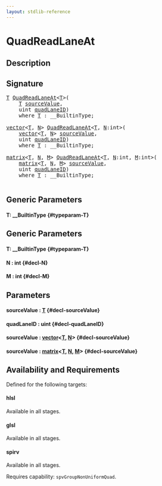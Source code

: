 ```yaml
---
layout: stdlib-reference
---
```


# QuadReadLaneAt

## Description





## Signature 

<pre>
<a href="/stdlib-reference/global-decls/QuadReadLaneAt#typeparam-T" class="code_type">T</a> <a href="/stdlib-reference/global-decls/QuadReadLaneAt">QuadReadLaneAt</a>&lt;<a href="/stdlib-reference/global-decls/QuadReadLaneAt#typeparam-T" class="code_type">T</a>&gt;(
    <a href="/stdlib-reference/global-decls/QuadReadLaneAt#typeparam-T" class="code_type">T</a> <a href="/stdlib-reference/global-decls/QuadReadLaneAt#decl-sourceValue" class="code_param">sourceValue</a>,
    <span class="code_keyword">uint</span> <a href="/stdlib-reference/global-decls/QuadReadLaneAt#decl-quadLaneID" class="code_param">quadLaneID</a>)
    <span class='code_keyword'>where</span> <a href="/stdlib-reference/global-decls/QuadReadLaneAt#typeparam-T" class="code_type">T</a> : __BuiltinType;

<a href="/stdlib-reference/types/vector/index" class="code_type">vector</a>&lt;<a href="/stdlib-reference/global-decls/QuadReadLaneAt#typeparam-T" class="code_type">T</a>, <a href="/stdlib-reference/global-decls/QuadReadLaneAt#decl-N" class="code_var">N</a>&gt; <a href="/stdlib-reference/global-decls/QuadReadLaneAt">QuadReadLaneAt</a>&lt;<a href="/stdlib-reference/global-decls/QuadReadLaneAt#typeparam-T" class="code_type">T</a>, <a href="/stdlib-reference/global-decls/QuadReadLaneAt#decl-N" class="code_var">N</a>:<span class="code_keyword">int</span>&gt;(
    <a href="/stdlib-reference/types/vector/index" class="code_type">vector</a>&lt;<a href="/stdlib-reference/global-decls/QuadReadLaneAt#typeparam-T" class="code_type">T</a>, <a href="/stdlib-reference/global-decls/QuadReadLaneAt#decl-N" class="code_var">N</a>&gt; <a href="/stdlib-reference/global-decls/QuadReadLaneAt#decl-sourceValue" class="code_param">sourceValue</a>,
    <span class="code_keyword">uint</span> <a href="/stdlib-reference/global-decls/QuadReadLaneAt#decl-quadLaneID" class="code_param">quadLaneID</a>)
    <span class='code_keyword'>where</span> <a href="/stdlib-reference/global-decls/QuadReadLaneAt#typeparam-T" class="code_type">T</a> : __BuiltinType;

<a href="/stdlib-reference/types/matrix/index" class="code_type">matrix</a>&lt;<a href="/stdlib-reference/global-decls/QuadReadLaneAt#typeparam-T" class="code_type">T</a>, <a href="/stdlib-reference/global-decls/QuadReadLaneAt#decl-N" class="code_var">N</a>, <a href="/stdlib-reference/global-decls/QuadReadLaneAt#decl-M" class="code_var">M</a>&gt; <a href="/stdlib-reference/global-decls/QuadReadLaneAt">QuadReadLaneAt</a>&lt;<a href="/stdlib-reference/global-decls/QuadReadLaneAt#typeparam-T" class="code_type">T</a>, <a href="/stdlib-reference/global-decls/QuadReadLaneAt#decl-N" class="code_var">N</a>:<span class="code_keyword">int</span>, <a href="/stdlib-reference/global-decls/QuadReadLaneAt#decl-M" class="code_var">M</a>:<span class="code_keyword">int</span>&gt;(
    <a href="/stdlib-reference/types/matrix/index" class="code_type">matrix</a>&lt;<a href="/stdlib-reference/global-decls/QuadReadLaneAt#typeparam-T" class="code_type">T</a>, <a href="/stdlib-reference/global-decls/QuadReadLaneAt#decl-N" class="code_var">N</a>, <a href="/stdlib-reference/global-decls/QuadReadLaneAt#decl-M" class="code_var">M</a>&gt; <a href="/stdlib-reference/global-decls/QuadReadLaneAt#decl-sourceValue" class="code_param">sourceValue</a>,
    <span class="code_keyword">uint</span> <a href="/stdlib-reference/global-decls/QuadReadLaneAt#decl-quadLaneID" class="code_param">quadLaneID</a>)
    <span class='code_keyword'>where</span> <a href="/stdlib-reference/global-decls/QuadReadLaneAt#typeparam-T" class="code_type">T</a> : __BuiltinType;

</pre>

## Generic Parameters

#### T: \_\_BuiltinType {#typeparam-T}

## Generic Parameters

#### T: \_\_BuiltinType {#typeparam-T}
#### N  : int {#decl-N}
#### M  : int {#decl-M}

## Parameters

#### sourceValue  : [T](/stdlib-reference/global-decls/QuadReadLaneAt#typeparam-T) {#decl-sourceValue}
#### quadLaneID  : uint {#decl-quadLaneID}
#### sourceValue  : [vector](/stdlib-reference/types/vector/index)\<[T](/stdlib-reference/types/vector/index#typeparam-T), [N](/stdlib-reference/types/vector/index#decl-N)\> {#decl-sourceValue}
#### sourceValue  : [matrix](/stdlib-reference/types/matrix/index)\<[T](/stdlib-reference/types/matrix/T), [N](/stdlib-reference/types/matrix/index#decl-N), [M](/stdlib-reference/types/matrix/index#decl-M)\> {#decl-sourceValue}

## Availability and Requirements

Defined for the following targets:

#### hlsl
Available in all stages.

#### glsl
Available in all stages.

#### spirv
Available in all stages.

Requires capability: `spvGroupNonUniformQuad`.


